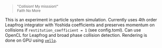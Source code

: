 <blockquote><sub>"Collision! My misssion!"<br/>Faith No More</sub></blockquote>

This is an experiment in particle system simulation.
Currently uses 4th order Leapfrog integrator with Yoshida coefficients and preserves momentum on collisions if `restitution_coefficient = 1` (see config.toml). Can use OpenCL for Leapfrog and broad phase collision detection. Rendering is done on GPU using [`vello`](https://github.com/linebender/vello). 
